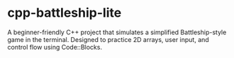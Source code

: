 # cpp-battleship-lite
A beginner-friendly C++ project that simulates a simplified Battleship-style game in the terminal. Designed to practice 2D arrays, user input, and control flow using Code::Blocks.

